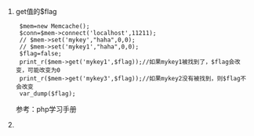 1. get值的$flag
		
		$mem=new Memcache();
		$conn=$mem->connect('localhost',11211);
		// $mem->set('mykey',"haha",0,0);
		// $mem->set('mykey1',"haha",0,0);
		$flag=false;
		print_r($mem->get('mykey1',$flag));//如果mykey1被找到了，$flag会改变，可能改变为0
		print_r($mem->get('mykey3',$flag));//如果mykey2没有被找到，则$flag不会改变
		var_dump($flag);

	参考：php学习手册

2. 